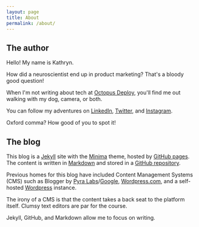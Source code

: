 ```yaml
---
layout: page
title: About
permalink: /about/
---
```


## The author

Hello! My name is Kathryn. 

How did a neuroscientist end up in product marketing? That's a bloody good question! 

When I'm not writing about tech at [Octopus Deploy](https://octopus.com/), you'll find me out walking with my dog, camera, or both.

You can follow my adventures on [LinkedIn](https://www.linkedin.com/in/kathryn-marks/), [Twitter](https://twitter.com/wordycauses), and [Instagram](https://www.instagram.com/frogologist).

Oxford comma? How good of you to spot it!

## The blog

This blog is a [Jekyll](https://jekyllrb.com/) site with the [Minima](https://github.com/jekyll/minima) theme, hosted by [GitHub pages](https://pages.github.com/). The content is written in [Markdown](https://en.wikipedia.org/wiki/Markdown) and stored in a [GitHub repository](https://github.com/frogologist/frogologist.github.io).

Previous homes for this blog have included Content Management Systems (CMS) such as Blogger by [Pyra Labs](https://en.wikipedia.org/wiki/Pyra_Labs)/[Google](https://www.blogger.com), [Wordpress.com](https://wordpress.com), and a self-hosted [Wordpress](https://wordpress.org/) instance.

The irony of a CMS is that the content takes a back seat to the platform itself. Clumsy text editors are par for the course.

Jekyll, GitHub, and Markdown allow me to focus on writing.